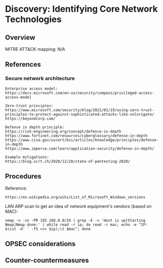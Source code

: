 
# Discovery: Identifying Core Network Technologies

## Overview

MITRE ATT&CK mapping: N/A

## References

### Secure network architecture

```
Enterprise access model:
https://docs.microsoft.com/en-us/security/compass/privileged-access-access-model

Zero-trust principles:
https://www.microsoft.com/security/blog/2021/01/19/using-zero-trust-principles-to-protect-against-sophisticated-attacks-like-solorigate/
https://beyondcorp.com/

Defense in depth principle:
https://risk-engineering.org/concept/defence-in-depth
https://www.fortinet.com/resources/cyberglossary/defense-in-depth
https://www.cisa.gov/uscert/bsi/articles/knowledge/principles/defense-in-depth
https://www.imperva.com/learn/application-security/defense-in-depth/

Example mitigations:
https://blog.scrt.ch/2020/12/28/state-of-pentesting-2020/
```

## Procedures

Reference:

```
https://en.wikipedia.org/wiki/List_of_Microsoft_Windows_versions
```

LAN ARP scan to get an idea of network equipment's vendors (based on MAC):

```
nmap -n -sn -PR 192.168.0.0/24 | grep -E -v 'Host is up|Starting Nmap|Nmap done:' | while read -r ip; do read -r mac; echo -e "IP: $(cut -d' ' -f5 <<< $ip);\t $mac"; done
```

## OPSEC considerations

## Counter-countermeasures
